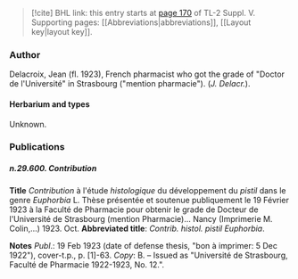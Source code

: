 > [!cite] BHL link: this entry starts at [page 170](https://www.biodiversitylibrary.org/item/103833#page/182/mode/1up) of TL-2 Suppl. V.
> Supporting pages: [[Abbreviations|abbreviations]], [[Layout key|layout key]].

### Author

Delacroix, Jean (fl. 1923), French pharmacist who got the grade of "Doctor de l'Université" in Strasbourg ("mention pharmacie"). (*J. Delacr.*).

#### Herbarium and types

Unknown.

### Publications

##### n.29.600. Contribution

**Title**
*Contribution* à l'étude *histologique* du développement du *pistil* dans le genre *Euphorbia* L. Thèse présentée et soutenue publiquement le 19 Février 1923 à la Faculté de Pharmacie pour obtenir le grade de Docteur de l'Université de Strasbourg (mention Pharmacie)... Nancy (Imprimerie M. Colin,...) 1923. Oct.
**Abbreviated title**: *Contrib. histol. pistil Euphorbia*.

**Notes**
*Publ*.: 19 Feb 1923 (date of defense thesis, "bon à imprimer: 5 Dec 1922"), cover-t.p., p. \[1\]-63. *Copy*: B. – Issued as "Université de Strasbourg, Faculté de Pharmacie 1922-1923, No. 12.".

